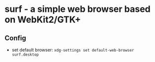 # surf - a simple web browser based on WebKit2/GTK+

## Config
- set default browser: `xdg-settings set default-web-browser surf.desktop`
